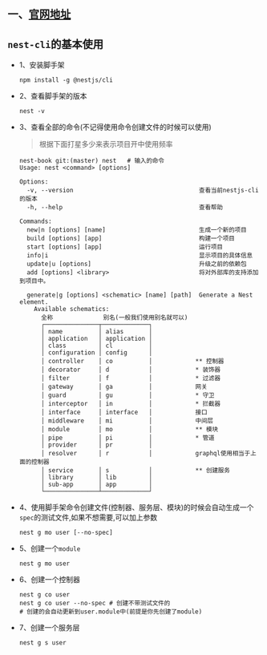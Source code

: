 ## 一、[官网地址](https://docs.nestjs.com/cli/overview)

## `nest-cli`的基本使用

* 1、安装脚手架

  ```shell
  npm install -g @nestjs/cli
  ```

* 2、查看脚手架的版本

  ```shell
  nest -v
  ```

* 3、查看全部的命令(不记得使用命令创建文件的时候可以使用)
  > 根据下面打星多少来表示项目开中使用频率

  ```shell
  nest-book git:(master) nest   # 输入的命令
  Usage: nest <command> [options]

  Options:
    -v, --version                                   查看当前nestjs-cli的版本
    -h, --help                                      查看帮助

  Commands:
    new|n [options] [name]                          生成一个新的项目
    build [options] [app]                           构建一个项目
    start [options] [app]                           运行项目
    info|i                                          显示项目的具体信息
    update|u [options]                              升级之前的依赖包
    add [options] <library>                         将对外部库的支持添加到项目中。

    generate|g [options] <schematic> [name] [path]  Generate a Nest element.
      Available schematics:
        全称              别名(一般我们使用别名就可以)
        ┌───────────────┬─────────────┐
        │ name          │ alias       │
        │ application   │ application │
        │ class         │ cl          │
        │ configuration │ config      │
        │ controller    │ co          │            ** 控制器
        │ decorator     │ d           │            * 装饰器
        │ filter        │ f           │            * 过滤器
        │ gateway       │ ga          │            网关
        │ guard         │ gu          │            * 守卫
        │ interceptor   │ in          │            * 拦截器
        │ interface     │ interface   │            接口
        │ middleware    │ mi          │            中间层  
        │ module        │ mo          │            ** 模块
        │ pipe          │ pi          │            * 管道
        │ provider      │ pr          │
        │ resolver      │ r           │            graphql使用相当于上面的控制器
        │ service       │ s           │            ** 创建服务
        │ library       │ lib         │
        │ sub-app       │ app         │
        └───────────────┴─────────────┘
  ```

* 4、使用脚手架命令创建文件(控制器、服务层、模块)的时候会自动生成一个`spec`的测试文件,如果不想需要,可以加上参数

  ```shell
  nest g mo user [--no-spec]
  ```

* 5、创建一个`module`

  ```shell
  nest g mo user
  ```

* 6、创建一个控制器

  ```shell
  nest g co user
  nest g co user --no-spec # 创建不带测试文件的
  # 创建的会自动更新到user.module中(前提是你先创建了module)
  ```

* 7、创建一个服务层

  ```shell
  nest g s user 
  ```
  